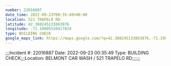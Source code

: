 ```yaml
---
number: 22016887
date_time: 2022-09-23T00:35:49+00:00
location: 521 TRAPELO RD
latitude: 42.388245133863876
longitude: -71.19005520417824
type: BUILDING CHECK
google_maps_link: https://maps.google.com/?q=42.388245133863876,-71.19005520417824
---
```


;;;Incident #: 22016887  Date: 2022-09-23 00:35:49   Type: BUILDING CHECK;;;Location: BELMONT CAR WASH / 521 TRAPELO RD;;;;;;
